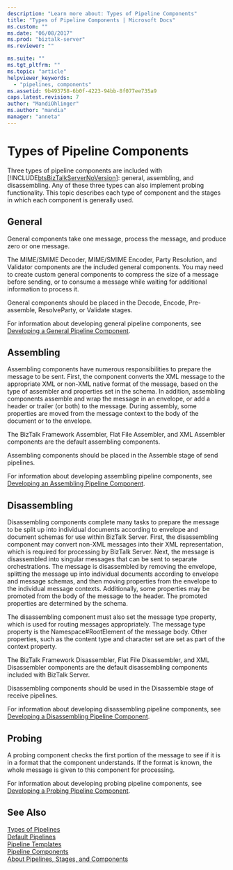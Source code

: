 ```yaml
---
description: "Learn more about: Types of Pipeline Components"
title: "Types of Pipeline Components | Microsoft Docs"
ms.custom: ""
ms.date: "06/08/2017"
ms.prod: "biztalk-server"
ms.reviewer: ""

ms.suite: ""
ms.tgt_pltfrm: ""
ms.topic: "article"
helpviewer_keywords: 
  - "pipelines, components"
ms.assetid: 9b493758-6b0f-4223-94bb-8f077ee735a9
caps.latest.revision: 7
author: "MandiOhlinger"
ms.author: "mandia"
manager: "anneta"
---
```

# Types of Pipeline Components
Three types of pipeline components are included with [!INCLUDE[btsBizTalkServerNoVersion](../includes/btsbiztalkservernoversion-md.md)]: general, assembling, and disassembling. Any of these three types can also implement probing functionality. This topic describes each type of component and the stages in which each component is generally used.  
  
## General  
 General components take one message, process the message, and produce zero or one message.  
  
 The MIME/SMIME Decoder, MIME/SMIME Encoder, Party Resolution, and Validator components are the included general components. You may need to create custom general components to compress the size of a message before sending, or to consume a message while waiting for additional information to process it.  
  
 General components should be placed in the Decode, Encode, Pre-assemble, ResolveParty, or Validate stages.  
  
 For information about developing general pipeline components, see [Developing a General Pipeline Component](../core/developing-a-general-pipeline-component.md).  
  
## Assembling  
 Assembling components have numerous responsibilities to prepare the message to be sent. First, the component converts the XML message to the appropriate XML or non-XML native format of the message, based on the type of assembler and properties set in the schema. In addition, assembling components assemble and wrap the message in an envelope, or add a header or trailer (or both) to the message. During assembly, some properties are moved from the message context to the body of the document or to the envelope.  
  
 The BizTalk Framework Assembler, Flat File Assembler, and XML Assembler components are the default assembling components.  
  
 Assembling components should be placed in the Assemble stage of send pipelines.  
  
 For information about developing assembling pipeline components, see [Developing an Assembling Pipeline Component](../core/developing-an-assembling-pipeline-component.md).  
  
## Disassembling  
 Disassembling components complete many tasks to prepare the message to be split up into individual documents according to envelope and document schemas for use within BizTalk Server. First, the disassembling component may convert non-XML messages into their XML representation, which is required for processing by BizTalk Server. Next, the message is disassembled into singular messages that can be sent to separate orchestrations. The message is disassembled by removing the envelope, splitting the message up into individual documents according to envelope and message schemas, and then moving properties from the envelope to the individual message contexts. Additionally, some properties may be promoted from the body of the message to the header. The promoted properties are determined by the schema.  
  
 The disassembling component must also set the message type property, which is used for routing messages appropriately. The message type property is the Namespace#RootElement of the message body. Other properties, such as the content type and character set are set as part of the context property.  
  
 The BizTalk Framework Disassembler, Flat File Disassembler, and XML Disassembler components are the default disassembling components included with BizTalk Server.  
  
 Disassembling components should be used in the Disassemble stage of receive pipelines.  
  
 For information about developing disassembling pipeline components, see [Developing a Disassembling Pipeline Component](../core/developing-a-disassembling-pipeline-component.md).  
  
## Probing  
 A probing component checks the first portion of the message to see if it is in a format that the component understands. If the format is known, the whole message is given to this component for processing.  
  
 For information about developing probing pipeline components, see [Developing a Probing Pipeline Component](../core/developing-a-probing-pipeline-component.md).  
  
## See Also  
 [Types of Pipelines](../core/types-of-pipelines.md)   
 [Default Pipelines](../core/default-pipelines.md)   
 [Pipeline Templates](../core/pipeline-templates.md)   
 [Pipeline Components](../core/pipeline-components.md)   
 [About Pipelines, Stages, and Components](../core/about-pipelines-stages-and-components.md)
